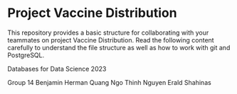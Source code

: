 # Project Vaccine Distribution
This repository provides a basic structure for collaborating with your teammates on project Vaccine Distribution. Read the following content carefully to understand the file structure as well as how to work with git and PostgreSQL. 

Databases for Data Science 2023

Group 14
Benjamin Herman
Quang Ngo
Thinh Nguyen
Erald Shahinas
